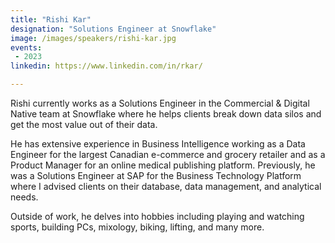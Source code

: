 ```yaml
---
title: "Rishi Kar"
designation: "Solutions Engineer at Snowflake"
image: /images/speakers/rishi-kar.jpg
events:
 - 2023
linkedin: https://www.linkedin.com/in/rkar/

---
```


Rishi currently works as a Solutions Engineer in the Commercial & Digital Native team at Snowflake where he helps clients break down data silos and get the most value out of their data.

He has extensive experience in Business Intelligence working as a Data Engineer for the largest Canadian e-commerce and grocery retailer and as a Product Manager for an online medical publishing platform. Previously, he was a Solutions Engineer at SAP for the Business Technology Platform where I advised clients on their database, data management, and analytical needs.

Outside of work, he delves into hobbies including playing and watching sports, building PCs, mixology, biking, lifting, and many more.